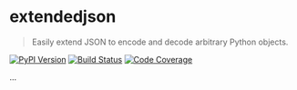 # extendedjson

 > Easily extend JSON to encode and decode arbitrary Python objects.

[![PyPI Version][pypi-image]][pypi-url]
[![Build Status][build-image]][build-url]
[![Code Coverage][coverage-image]][coverage-url]

...

<!-- Badges: -->

[pypi-image]: https://img.shields.io/pypi/v/extendedjson
[pypi-url]: https://pypi.org/project/extendedjson/
[build-image]: https://github.com/mathspp/extendedjson/actions/workflows/build.yaml/badge.svg
[build-url]: https://github.com/mathspp/extendedjson/actions/workflows/build.yaml
[coverage-image]: https://codecov.io/gh/mathspp/extendedjson/branch/main/graph/badge.svg
[coverage-url]: https://codecov.io/gh/mathspp/extendedjson/
